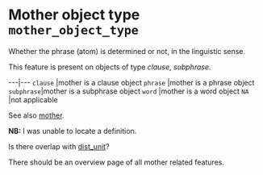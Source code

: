 # Mother object type `mother_object_type`


Whether the phrase (atom) is determined or not, in the linguistic sense.

This feature is present on objects of type *clause*, *subphrase*.

---|---
`clause`   |mother is a clause object
`phrase`   |mother is a phrase object
`subphrase`|mother is a subphrase object
`word`     |mother is a word object
`NA`       |not applicable

See also [mother](mother).

**NB:**
I was unable to locate a definition.

Is there overlap with [dist_unit](dist_unit)?

There should be an overview page of all mother related features.

